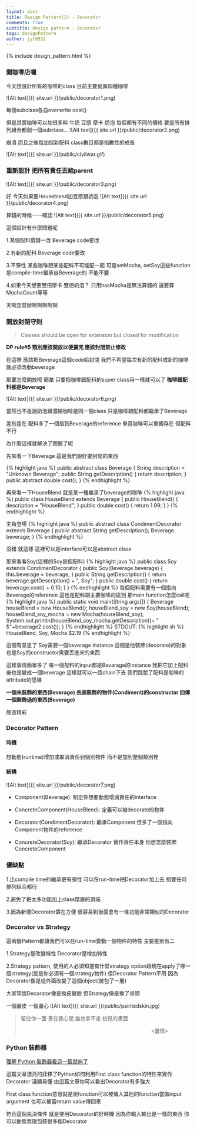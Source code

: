 ```yaml
---
layout: post
title: Design Pattern(3) - Decorator
comments: True 
subtitle: design pattern - Decorator
tags: designPattern
author: jyt0532
---
```

{% include design_pattern.html %}

### 開咖啡店囉 

今天想設計所有的咖啡的class 目前主要就賣四種咖啡

![Alt text]({{ site.url }}/public/decorator1.png)

每個subclass各自overwrite cost() 

但是其實咖啡可以加很多料 牛奶 豆漿 摩卡 奶泡 每個都有不同的價格 要是所有排列組合都創一個subclass...
![Alt text]({{ site.url }}/public/decorator2.png)

崩潰 而且之後每加個新配料 class數目都是指數性的成長

![Alt text]({{ site.url }}/public/civilwar.gif)

### 重新設計 把所有責任丟給parent

![Alt text]({{ site.url }}/public/decorator3.png)

好 今天如果要Houseblend加豆漿跟奶泡
![Alt text]({{ site.url }}/public/decorator4.png)

算錢的時候一一確認
![Alt text]({{ site.url }}/public/decorator5.png)

這個設計有什麼問題呢 

1.某個配料價錢一改 Beverage code要改

2.有新的配料 Beverage code要改

3.不彈性 某些咖啡跟某些配料不可能配一起 可是setMocha, setSoy這些function是compile-time繼承自Beverage的 不能不要

4.如果今天想要雙倍摩卡 雙倍奶泡？ 只用hasMocha是無法算錢的 還要算MochaCount等等 

天啊怎麼辦啊啊啊啊啊

### 開放封閉守則

> Classes should be open for extension but closed for modification

**DP rule#5 類別應該開放以便擴充 應該封閉禁止修改**

在這裡 應該把Beverage這個code給封閉 我們不希望每次有新的配料或新的咖啡 就必須改動beverage

那要怎麼開放呢 簡單 只要把咖啡跟配料的super class用一樣就可以了 **咖啡跟配料都是Beverage**

![Alt text]({{ site.url }}/public/decorator6.png)

當然也不是說奶泡跟濃縮咖啡是同一個class 只是咖啡跟配料都繼承了Beverage
 
差別差在 配料多了一個指到Beverage的reference 畢竟咖啡可以單獨存在 但配料不行

為什麼這樣就解決了問題了呢

先來看一下Beverage 這是我們說好要封閉的東西

{% highlight java %}
public abstract class Beverage {
    String description = "Unknown Beverage";
    public String getDescription() {
	return description;
    }
    public abstract double cost();
}
{% endhighlight %}

再來看一下HouseBlend 就是某一種繼承了beverage的咖啡
{% highlight java %}
public class HouseBlend extends Beverage {
    public HouseBlend() {
	description = "HouseBlend";
    }
    public double cost() {
	return 1.99;
    }
}
{% endhighlight %}

主角登場
{% highlight java %}
public abstract class CondimentDecorator extends Beverage {
    public abstract String getDescription();
    Beverage beverage;
}
{% endhighlight %}

沒錯 就這樣 這裡可以是interface可以是abstract class

那來看看Soy(這裡的Soy是個配料)
{% highlight java %}
public class Soy extends CondimentDecorator {
    public Soy(Beverage beverage) {
	this.beverage = beverage;
    }
    public String getDescription() {
	return beverage.getDescription() + ", Soy";
    }
    public double cost() {
	return beverage.cost() + 0.10;
    }
}
{% endhighlight %}
每個配料需要有一個指向Beverage的reference 這也是配料跟主要咖啡的區別
那main function怎麼call呢
{% highlight java %}
public static void main(String args[]) {
    Beverage houseBlend = new HouseBlend();
    houseBlend_soy = new Soy(houseBlend);
    houseBlend_soy_mocha = new Mocha(houseBlend_soy);
    System.out.println(houseBlend_soy_mocha.getDescription()+
	" $"+beverage2.cost());
}
{% endhighlight %}
STDOUT:
{% highlight sh %}
HouseBlend, Soy, Mocha $2.19
{% endhighlight %}

這個有意思了 Soy需要一個beverage instance 這個是他裝飾(decorate)的對象 也是Soy的constructor需要丟進來的東西

這樣事情簡單多了 每一個配料的input都是Bevarage的instance 我把它加上配料後也是變成一個beverage
這樣就可以一路chain下去 我們跳脫了配料是咖啡的attribute的思維 

**一個未裝飾的東西(Beverage) 丟進裝飾的物件(Condiment)的constructor 回傳一個裝飾過的東西(Beverage)** 

簡直精彩

### Decorator Pattern

#### 時機

想動態(runtime)增加或取消責任到個別物件 而不是加到整個類別裡


#### 結構
![Alt text]({{ site.url }}/public/decorator7.png)

* Component(Beverage): 制定你想要動態增減責任的interface

* ConcreteComponent(HouseBlend): 定義可以被decorate的物件

* Decorator(CondimentDecorator): 繼承Component 但多了一個指向Component物件的reference

* ConcreteDecorator(Soy): 繼承Decorator 實作責任本身 你想怎麼裝飾ConcreteComponent

### 優缺點

1.比compile time的繼承更有彈性 可以在run-time把Decorator加上去 想要任何排列組合都行

2.避免了把太多功能加上class階層的頂端

3.因為新增Decorator實在方便 很容易到後面會有一堆功能非常類似的Decorator

### Decorator vs Strategy

這兩個Pattern都讓我們可以在run-time變動一個物件的特性 主要差別有二

1.Strategy是改變特性 Decorator是增加特性

2.Strategy pattern, 使用的人必須知道有什麼strategy option跟現在apply了哪一個strategy(就是你必須有一個strategy物件) 但Decorator Pattern不用 因為Decorator像是從外面改變了這個object(被包了一層)

大家常說Decorator像是換皮變臉 但Strategy像是換了骨頭 

一個畫皮 一個畫心
![Alt text]({{ site.url }}/public/paintedskin.jpg)

> 留住你一面 畫在我心間 誰也拿不走 初見的畫面
>
>
>&nbsp;&nbsp;&nbsp;&nbsp;&nbsp;&nbsp;&nbsp;&nbsp;&nbsp;&nbsp;&nbsp;&nbsp;&nbsp;&nbsp;&nbsp;&nbsp;&nbsp;&nbsp;&nbsp;&nbsp;&nbsp;&nbsp;&nbsp;&nbsp;&nbsp;&nbsp;&nbsp;&nbsp;&nbsp;&nbsp;&nbsp;&nbsp;&nbsp;&nbsp;&nbsp;&nbsp;&nbsp;&nbsp;&nbsp;&nbsp;&nbsp;&nbsp;&nbsp;&nbsp;&nbsp;&nbsp;&nbsp;&nbsp;&nbsp;&nbsp;&nbsp;&nbsp;&nbsp;&nbsp;&nbsp;&nbsp;&nbsp;&nbsp;&nbsp;&nbsp;&nbsp;&nbsp;&nbsp;&nbsp;&nbsp;&nbsp;&nbsp;&nbsp;&nbsp;&nbsp;&nbsp;&nbsp;&nbsp;&nbsp;&nbsp;&nbsp;&nbsp;&nbsp;&nbsp;&nbsp;&nbsp;&nbsp;&nbsp;&nbsp;&nbsp;&nbsp;&nbsp;&nbsp;&nbsp;&nbsp;<畫情>

### Python 裝飾器

[理解 Python 裝飾器看這一篇就夠了](https://foofish.net/python-decorator.html)

這篇文章漂亮的詮釋了Python如何利用First class function的特性來實作Decorator 淺顯易懂 由這篇文章你可以看出Decorator有多強大 

First class function意思就是說function可以被傳入其他的function當做input argument 也可以被當return value傳回來

符合這個先決條件 就是使用Decorator的好時機 
因為你輸入輸出是一樣的東西 你可以動態無限包裝很多個Decorator
